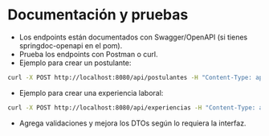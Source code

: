 # Documentación y pruebas

- Los endpoints están documentados con Swagger/OpenAPI (si tienes springdoc-openapi en el pom).
- Prueba los endpoints con Postman o curl.
- Ejemplo para crear un postulante:

```bash
curl -X POST http://localhost:8080/api/postulantes -H "Content-Type: application/json" -d '{"nombre":"Juan","apellido":"Pérez","email":"juan@correo.com","experiencias":[]}'
```

- Ejemplo para crear una experiencia laboral:

```bash
curl -X POST http://localhost:8080/api/experiencias -H "Content-Type: application/json" -d '{"empresa":"Empresa X","cargo":"Desarrollador","anios":2,"descripcion":"Backend"}'
```

- Agrega validaciones y mejora los DTOs según lo requiera la interfaz.
